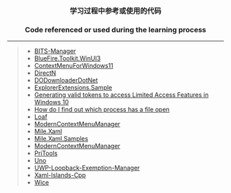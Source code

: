 ### <p align="center">学习过程中参考或使用的代码</p>
### <p align="center">Code referenced or used during the learning process</p>

------

> * [BITS-Manager](https://github.com/Microsoft/BITS-Manager)&emsp;
> * [BlueFire.Toolkit.WinUI3](https://github.com/cnbluefire/BlueFire.Toolkit.WinUI3)&emsp;
> * [ContextMenuForWindows11](https://github.com/ikas-mc/ContextMenuForWindows11)&emsp;
> * [DirectN](https://github.com/smourier/DirectN)&emsp;
> * [DODownloaderDotNet](https://github.com/shishirb-MSFT/DODownloaderDotNet)&emsp;
> * [ExplorerExtensions.Sample](https://github.com/cnbluefire/ExplorerExtensions.Sample)&emsp;
> * [Generating valid tokens to access Limited Access Features in Windows 10](https://www.withinrafael.com/2021/01/04/generating-valid-tokens-to-access-limited-access-features-in-windows-10)&emsp;
> * [How do I find out which process has a file open](https://devblogs.microsoft.com/oldnewthing/?p=8283)&emsp;
> * [Loaf](https://github.com/DinoChan/Loaf)&emsp;
> * [ModernContextMenuManager](https://github.com/cnbluefire/ModernContextMenuManager)&emsp;
> * [Mile.Xaml](https://github.com/ProjectMile/Mile.Xaml)&emsp;
> * [Mile.Xaml.Samples](https://github.com/ProjectMile/Mile.Xaml.Samples)&emsp;
> * [ModernContextMenuManager](https://github.com/cnbluefire/ModernContextMenuManager)&emsp;
> * [PriTools](https://github.com/chausner/PriTools)&emsp;
> * [Uno](https://github.com/unoplatform/uno)&emsp;
> * [UWP-Loopback-Exemption-Manager](https://github.com/themerror/UWP-Loopback-Exemption-Manager)&emsp;
> * [Xaml-Islands-Cpp](https://github.com/Blinue/Xaml-Islands-Cpp)&emsp;
> * [Wice](https://github.com/aelyo-softworks/Wice)&emsp;